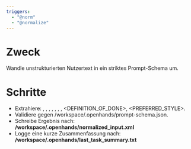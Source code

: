 ```yaml
---
triggers:
  - "@norm"
  - "@normalize"
---
```


# Zweck
Wandle unstrukturierten Nutzertext in ein striktes Prompt-Schema um.

# Schritte
- Extrahiere: <GOAL>, <CONTEXT>, <CONSTRAINTS>, <ARTIFACTS>, <REPOS>, <TOOLS>, <RISK>, <DEFINITION_OF_DONE>, <PREFERRED_STYLE>.
- Validiere gegen /workspace/.openhands/prompt-schema.json.
- Schreibe Ergebnis nach: **/workspace/.openhands/normalized_input.xml**
- Logge eine kurze Zusammenfassung nach: **/workspace/.openhands/last_task_summary.txt**

